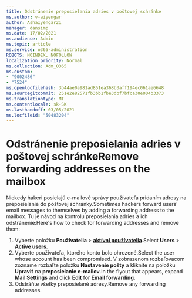 ```yaml
---
title: Odstránenie preposielania adries v poštovej schránke
ms.author: v-aiyengar
author: AshaIyengar21
manager: dansimp
ms.date: 17/02/2021
ms.audience: Admin
ms.topic: article
ms.service: o365-administration
ROBOTS: NOINDEX, NOFOLLOW
localization_priority: Normal
ms.collection: Adm_O365
ms.custom:
- "9002486"
- "7524"
ms.openlocfilehash: 3b44ae0a981ad851ea368b3aff194ec061ae6648
ms.sourcegitcommit: 251e2e82571fb3bb1fbe3dbf7bfca30e004b3373
ms.translationtype: MT
ms.contentlocale: sk-SK
ms.lasthandoff: 03/05/2021
ms.locfileid: "50483204"
---
```

# <a name="remove-forwarding-addresses-on-the-mailbox"></a><span data-ttu-id="a51d3-102">Odstránenie preposielania adries v poštovej schránke</span><span class="sxs-lookup"><span data-stu-id="a51d3-102">Remove forwarding addresses on the mailbox</span></span>

<span data-ttu-id="a51d3-103">Niekedy hakeri posielajú e-mailové správy používateľa pridaním adresy na preposielanie do poštovej schránky.</span><span class="sxs-lookup"><span data-stu-id="a51d3-103">Sometimes hackers forward users' email messages to themselves by adding a forwarding address to the mailbox.</span></span> <span data-ttu-id="a51d3-104">Tu je návod na kontrolu preposielania adries a ich odstránenie:</span><span class="sxs-lookup"><span data-stu-id="a51d3-104">Here's how to check for forwarding addresses and remove them:</span></span>

1. <span data-ttu-id="a51d3-105">Vyberte položku **Používatelia**  >  **[aktívni používatelia](https://go.microsoft.com/fwlink/p/?linkid=834822)**.</span><span class="sxs-lookup"><span data-stu-id="a51d3-105">Select **Users** > **[Active users](https://go.microsoft.com/fwlink/p/?linkid=834822)**.</span></span>
1. <span data-ttu-id="a51d3-106">Vyberte používateľa, ktorého konto bolo ohrozené.</span><span class="sxs-lookup"><span data-stu-id="a51d3-106">Select the user whose account has been compromised.</span></span> <span data-ttu-id="a51d3-107">V zobrazenom rozbaľovacom zozname rozbaľte položku **Nastavenie pošty** a kliknite na položku **Upraviť** na **preposielanie e-mailov**.</span><span class="sxs-lookup"><span data-stu-id="a51d3-107">In the flyout that appears, expand **Mail Settings** and click **Edit** for **Email forwarding**.</span></span>
1. <span data-ttu-id="a51d3-108">Odstráňte všetky preposielané adresy.</span><span class="sxs-lookup"><span data-stu-id="a51d3-108">Remove any forwarding addresses.</span></span>
